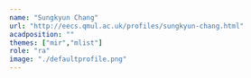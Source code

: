 ```yaml
---
name: "Sungkyun Chang"
url: "http://eecs.qmul.ac.uk/profiles/sungkyun-chang.html"
acadposition: ""
themes: ["mir","mlist"]
role: "ra"
image: "./defaultprofile.png"
---
```


